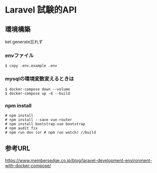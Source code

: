 # Laravel 試験的API

## 環境構築

ket generate忘れず

### envファイル
```
$ copy .env.example .env
```

### mysqlの環境変数変えるときは
```
$ docker-compose down --volume
$ docker-compose up -d --build
```

### npm install
```
# npm install
# npm install --save vue-router
# npm install bootstrap-vue bootstrap
# npm audit fix
# npm run dev (or # npm run watch) //build
```

## 参考URL
https://www.membersedge.co.jp/blog/laravel-development-environment-with-docker-compose/
